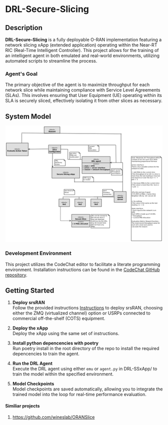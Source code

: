 # DRL-Secure-Slicing

## Description
**DRL-Secure-Slicing** is a fully deployable O-RAN implementation featuring a network slicing xApp (extended application) operating within the Near-RT RIC (Real-Time Intelligent Controller). This project allows for the training of an intelligent agent in both emulated and real-world environments, utilizing automated scripts to streamline the process.

### Agent's Goal
The primary objective of the agent is to maximize throughput for each network slice while maintaining compliance with Service Level Agreements (SLAs). This involves ensuring that User Equipment (UE) operating within its SLA is securely sliced, effectively isolating it from other slices as necessary.

## System Model
![System Model](documentation/images/drl-ss-xapp-1.png)

### Development Environment
This project utilizes the CodeChat editor to facilitate a literate programming environment. Installation instructions can be found in the [CodeChat GitHub repository](https://github.com/bjones1/CodeChat_Editor).



## Getting Started

1. **Deploy srsRAN**  
   Follow the provided instructions [Instructions](documentation/DRL-SS-instructions.rst) to deploy srsRAN, choosing either the ZMQ (virtualized channel) option or USRPs connected to commercial off-the-shelf (COTS) equipment.

2. **Deploy the xApp**  
   Deploy the xApp using the same set of instructions.

3. **Install python depencencies with poetry**   
   Run poetry install in the root directory of the repo to install the required depencencies to train the agent.

4. **Run the DRL Agent**  
   Execute the DRL agent using either `emu` or `agent.py` in DRL-SSxApp/ to train the model within the specified environment.

5. **Model Checkpoints**  
   Model checkpoints are saved automatically, allowing you to integrate the trained model into the loop for real-time performance evaluation.



#### Similiar projects

1. https://github.com/wineslab/ORANSlice
